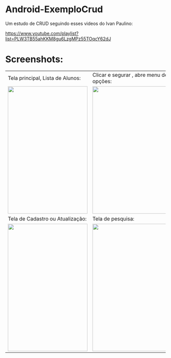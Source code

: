# Android-ExemploCrud

Um estudo de CRUD seguindo esses videos do Ivan Paulino:

https://www.youtube.com/playlist?list=PLW3TB55ahKKM8gu6LzgMPz55TOqcY62dJ
 

# Screenshots:
<table>
  <tr>
    <td>Tela principal, Lista de Alunos:</td>
    <td>Clicar e segurar , abre menu de opções:</td>
  </tr>
  <tr>
    <td><img src= "https://user-images.githubusercontent.com/53623916/96936724-fc94dc80-149c-11eb-87e4-ae7ef4ec6cc0.jpg" height="400"  width="250"></td>
    <td><img src= "https://user-images.githubusercontent.com/53623916/96936822-26e69a00-149d-11eb-8216-18c7d7e9a707.jpg" height="400"  width="250"></td>
  </tr>
  <tr>
    <td>Tela de Cadastro ou Atualização:</td>
    <td>Tela de pesquisa:</td>
  </tr>
  <tr>
    <td><img src= "https://user-images.githubusercontent.com/53623916/96937869-80e85f00-149f-11eb-8aa7-f681ae7cc720.jpg" height="400"  width="250"></td>
    <td><img src= "https://user-images.githubusercontent.com/53623916/96938120-f7855c80-149f-11eb-8530-1047023f9e5b.jpg" height="400"  width="250"></td>
  </tr>
</table>
